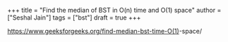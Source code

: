 +++
title = "Find the median of BST in O(n) time and O(1) space"
author = ["Seshal Jain"]
tags = ["bst"]
draft = true
+++

<https://www.geeksforgeeks.org/find-median-bst-time-O(1)>-space/
